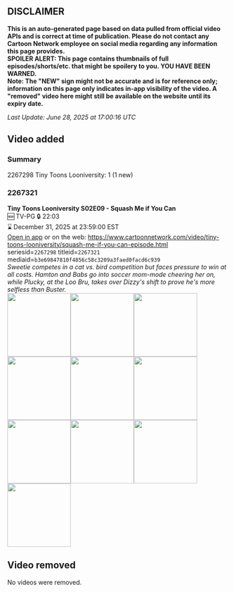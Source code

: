 ## DISCLAIMER
**This is an auto-generated page based on data pulled from official video APIs and is correct at time of publication. Please do not contact any Cartoon Network employee on social media regarding any information this page provides.**  
**SPOILER ALERT: This page contains thumbnails of full episodes/shorts/etc. that might be spoilery to you. YOU HAVE BEEN WARNED.**  
**Note: The "NEW" sign might not be accurate and is for reference only; information on this page only indicates in-app visibility of the video. A "removed" video here might still be available on the website until its expiry date.**  

_Last Update: June 28, 2025 at 17:00:16 UTC_
## Video added
### Summary
2267298 Tiny Toons Looniversity: 1 (1 new)  
### 2267321
**Tiny Toons Looniversity S02E09 - Squash Me if You Can**  
🆕 TV-PG 🔒 22:03  
⌛ December 31, 2025 at 23:59:00 EST  
[Open in app](https://cnvideo.sercomkc.org/redirector.html?type=cnapp&seriesid=2267298&titleid=2267321&mediaid=b3e69847810f4856c58c3209a3faed0facd6c939) or on the web: https://www.cartoonnetwork.com/video/tiny-toons-looniversity/squash-me-if-you-can-episode.html  
seriesid=`2267298` titleid=`2267321` mediaid=`b3e69847810f4856c58c3209a3faed0facd6c939`  
_Sweetie competes in a cat vs. bird competition but faces pressure to win at all costs. Hamton and Babs go into soccer mom-mode cheering her on, while Plucky, at the Loo Bru, takes over Dizzy's shift to prove he's more selfless than Buster._  
<a href="https://s3.amazonaws.com/cartoonorchestrator/2267321_001_1280x720.jpg"><img src="https://s3.amazonaws.com/cartoonorchestrator/2267321_001_640x360.jpg" height="144px" /></a><a href="https://s3.amazonaws.com/cartoonorchestrator/2267321_002_1280x720.jpg"><img src="https://s3.amazonaws.com/cartoonorchestrator/2267321_002_640x360.jpg" height="144px" /></a><a href="https://s3.amazonaws.com/cartoonorchestrator/2267321_003_1280x720.jpg"><img src="https://s3.amazonaws.com/cartoonorchestrator/2267321_003_640x360.jpg" height="144px" /></a><a href="https://s3.amazonaws.com/cartoonorchestrator/2267321_004_1280x720.jpg"><img src="https://s3.amazonaws.com/cartoonorchestrator/2267321_004_640x360.jpg" height="144px" /></a><a href="https://s3.amazonaws.com/cartoonorchestrator/2267321_005_1280x720.jpg"><img src="https://s3.amazonaws.com/cartoonorchestrator/2267321_005_640x360.jpg" height="144px" /></a><a href="https://s3.amazonaws.com/cartoonorchestrator/2267321_006_1280x720.jpg"><img src="https://s3.amazonaws.com/cartoonorchestrator/2267321_006_640x360.jpg" height="144px" /></a><a href="https://s3.amazonaws.com/cartoonorchestrator/2267321_007_1280x720.jpg"><img src="https://s3.amazonaws.com/cartoonorchestrator/2267321_007_640x360.jpg" height="144px" /></a><a href="https://s3.amazonaws.com/cartoonorchestrator/2267321_008_1280x720.jpg"><img src="https://s3.amazonaws.com/cartoonorchestrator/2267321_008_640x360.jpg" height="144px" /></a><a href="https://s3.amazonaws.com/cartoonorchestrator/2267321_009_1280x720.jpg"><img src="https://s3.amazonaws.com/cartoonorchestrator/2267321_009_640x360.jpg" height="144px" /></a><a href="https://s3.amazonaws.com/cartoonorchestrator/2267321_010_1280x720.jpg"><img src="https://s3.amazonaws.com/cartoonorchestrator/2267321_010_640x360.jpg" height="144px" /></a>
## Video removed
No videos were removed.  
